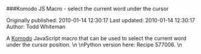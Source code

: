 ###Komodo JS Macro - select the current word under the cursor

Originally published: 2010-01-14 12:30:17
Last updated: 2010-01-14 12:30:17
Author: Todd Whiteman

A [Komodo](http://www.activestate.com/komodo) JavaScript macro that can be used to select the current word under the cursor position.\n\nPython version here: Recipe 577006. \n